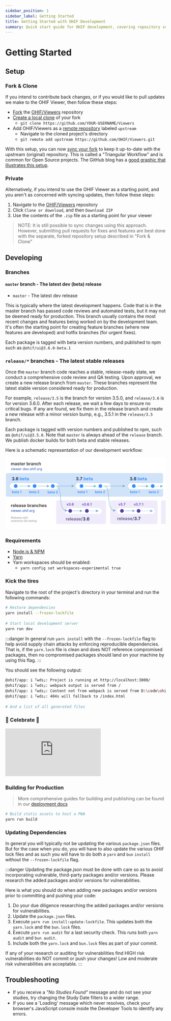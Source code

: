 ```yaml
---
sidebar_position: 1
sidebar_label: Getting Started
title: Getting Started with OHIF Development
summary: Quick start guide for OHIF development, covering repository setup options, branch organization, development environment requirements, project initialization, and steps for building production-ready assets.
---
```


# Getting Started

## Setup

### Fork & Clone

If you intend to contribute back changes, or if you would like to pull updates
we make to the OHIF Viewer, then follow these steps:

- [Fork][fork-a-repo] the [OHIF/Viewers][ohif-viewers-repo] repository
- [Create a local clone][clone-a-repo] of your fork
  - `git clone https://github.com/YOUR-USERNAME/Viewers`
- Add OHIF/Viewers as a [remote repository][add-remote-repo] labeled `upstream`
  - Navigate to the cloned project's directory
  - `git remote add upstream https://github.com/OHIF/Viewers.git`

With this setup, you can now [sync your fork][sync-changes] to keep it
up-to-date with the upstream (original) repository. This is called a "Triangular
Workflow" and is common for Open Source projects. The GitHub blog has a [good
graphic that illustrates this setup][triangular-workflow].


### Private

Alternatively, if you intend to use the OHIF Viewer as a starting point, and you
aren't as concerned with syncing updates, then follow these steps:

1. Navigate to the [OHIF/Viewers][ohif-viewers] repository
2. Click `Clone or download`, and then `Download ZIP`
3. Use the contents of the `.zip` file as a starting point for your viewer

> NOTE: It is still possible to sync changes using this approach. However,
> submitting pull requests for fixes and features are best done with the
> separate, forked repository setup described in "Fork & Clone"

## Developing


### Branches

#### `master` branch - The latest dev (beta) release

- `master` - The latest dev release

This is typically where the latest development happens. Code that is in the master branch has passed code reviews and automated tests, but it may not be deemed ready for production. This branch usually contains the most recent changes and features being worked on by the development team. It's often the starting point for creating feature branches (where new features are developed) and hotfix branches (for urgent fixes).

Each package is tagged with beta version numbers, and published to npm such as `@ohif/ui@3.6.0-beta.1`

### `release/*` branches - The latest stable releases
Once the `master` branch code reaches a stable, release-ready state, we conduct a comprehensive code review and QA testing. Upon approval, we create a new release branch from `master`. These branches represent the latest stable version considered ready for production.

For example, `release/3.5` is the branch for version 3.5.0, and `release/3.6` is for version 3.6.0. After each release, we wait a few days to ensure no critical bugs. If any are found, we fix them in the release branch and create a new release with a minor version bump, e.g., 3.5.1 in the `release/3.5` branch.

Each package is tagged with version numbers and published to npm, such as `@ohif/ui@3.5.0`. Note that `master` is always ahead of the `release` branch. We publish docker builds for both beta and stable releases.

Here is a schematic representation of our development workflow:

![alt text](../assets/img/github-readme-branches-Jun2024.png)



### Requirements

- [Node.js & NPM](https://nodejs.org/en/)
- [Yarn](https://yarnpkg.com/en/)
- Yarn workspaces should be enabled:
  - `yarn config set workspaces-experimental true`

### Kick the tires

Navigate to the root of the project's directory in your terminal and run the
following commands:

```bash
# Restore dependencies
yarn install --frozen-lockfile

# Start local development server
yarn run dev
```
:::danger
In general run `yarn install` with the `--frozen-lockfile` flag to help avoid
supply chain attacks by enforcing reproducible dependencies. That is, if the
`yarn.lock` file is clean and does NOT reference compromised packages, then
no compromised packages should land on your machine by using this flag.
:::

You should see the following output:

```bash
@ohif/app: i ｢wds｣: Project is running at http://localhost:3000/
@ohif/app: i ｢wds｣: webpack output is served from /
@ohif/app: i ｢wds｣: Content not from webpack is served from D:\code\ohif\Viewers\platform\viewer
@ohif/app: i ｢wds｣: 404s will fallback to /index.html

# And a list of all generated files
```

### 🎉 Celebrate 🎉

<div style={{padding:"56.25% 0 0 0", position:"relative"}}>
    <iframe src="https://player.vimeo.com/video/843233770?badge=0&amp;autopause=0&amp;player_id=0&amp;app_id=58479" frameBorder="0" allow="autoplay; fullscreen; picture-in-picture" allowFullScreen style= {{ position:"absolute",top:0,left:0,width:"100%",height:"100%"}} title="measurement-report"></iframe>
</div>

### Building for Production

> More comprehensive guides for building and publishing can be found in our
> [deployment docs](./../deployment/index.md)

```bash
# Build static assets to host a PWA
yarn run build
```

### Updating Dependencies
In general you will typically not be updating the various `package.json` files.
But for the case when you do, you will have to also update the various OHIF lock files
and as such you will have to do both a `yarn` and `bun` `install` without
the `--frozen-lockfile` flag.

:::danger
Updating the package.json must be done with care so as to avoid incorporating
vulnerable, third-party packages and/or versions. Please research the added
packages and/or versions for vulnerabilities.

Here is what you should do when adding new packages and/or versions prior to
committing and pushing your code:
1. Do your due diligence researching the added packages and/or versions for vulnerabilities.
2. Update the `package.json` files.
3. Execute `yarn run install:update-lockfile`. This updates both the `yarn.lock` and
the `bun.lock` files.
4. Execute `yarn run audit` for a last security check. This runs both `yarn audit` and
`bun audit`.
6. Include both the `yarn.lock` and `bun.lock` files as part of your commit.

If any of your research or auditing for vulnerabilities find HIGH risk vulnerabilities
do NOT commit or push your changes! Low and moderate risk vulnerabilities are acceptable.
:::

## Troubleshooting

- If you receive a _"No Studies Found"_ message and do not see your studies, try
  changing the Study Date filters to a wider range.
- If you see a 'Loading' message which never resolves, check your browser's
  JavaScript console inside the Developer Tools to identify any errors.

<!--
  Links
  -->

<!-- prettier-ignore-start -->
[fork-a-repo]: https://help.github.com/en/articles/fork-a-repo
[clone-a-repo]: https://help.github.com/en/articles/fork-a-repo#step-2-create-a-local-clone-of-your-fork
[add-remote-repo]: https://help.github.com/en/articles/fork-a-repo#step-3-configure-git-to-sync-your-fork-with-the-original-spoon-knife-repository
[sync-changes]: https://help.github.com/en/articles/syncing-a-fork
[triangular-workflow]: https://github.blog/2015-07-29-git-2-5-including-multiple-worktrees-and-triangular-workflows/#improved-support-for-triangular-workflows
[ohif-viewers-repo]: https://github.com/OHIF/Viewers/
[ohif-viewers]: https://github.com/OHIF/Viewers
<!-- prettier-ignore-end -->
